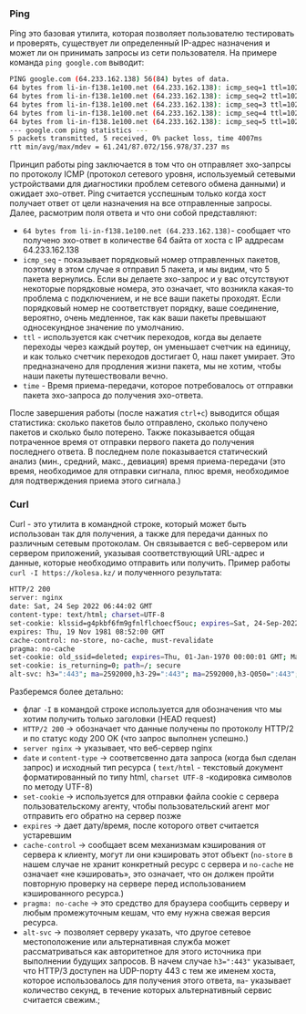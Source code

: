 ### Ping

Ping это базовая утилита, которая позволяет пользователю тестировать и проверять, существует ли определенный IP-адрес назначения и может ли он принимать запросы из сети пользователя. На примере команда `ping google.com` выводит:

```bash
PING google.com (64.233.162.138) 56(84) bytes of data.                                         
64 bytes from li-in-f138.1e100.net (64.233.162.138): icmp_seq=1 ttl=102 time=157 ms             
64 bytes from li-in-f138.1e100.net (64.233.162.138): icmp_seq=2 ttl=102 time=94.5 ms            
64 bytes from li-in-f138.1e100.net (64.233.162.138): icmp_seq=3 ttl=102 time=61.4 ms            
64 bytes from li-in-f138.1e100.net (64.233.162.138): icmp_seq=4 ttl=102 time=61.2 ms            
64 bytes from li-in-f138.1e100.net (64.233.162.138): icmp_seq=5 ttl=102 time=61.3 ms            ^C                                                                                               
--- google.com ping statistics ---                                                             
5 packets transmitted, 5 received, 0% packet loss, time 4007ms                                  
rtt min/avg/max/mdev = 61.241/87.072/156.978/37.237 ms  
```
Принцип работы ping заключается в том что он отправляет эхо-запрсы по протоколу ICMP (протокол сетевого уровня, используемый сетевыми устройствами для диагностики проблем сетевого обмена данными) и ожидает эхо-ответ. Ping считается усспешным только когда хост получает ответ от цели назначения на все отправленные запросы. Далее, расмотрим поля ответа и что они собой представляют:
- `64 bytes from li-in-f138.1e100.net (64.233.162.138)`- сообщает что получено эхо-ответ в количестве 64 байта от хоста с IP аддресам 64.233.162.138
- `icmp_seq` - показывает порядковый номер отправленных пакетов, поэтому в этом случае я отправил 5 пакета, и мы видим, что 5 пакета вернулись. Если вы делаете эхо-запрос и у вас отсутствуют некоторые порядковые номера, это означает, что возникла какая-то проблема с подключением, и не все ваши пакеты проходят. Если порядковый номер не соответствует порядку, ваше соединение, вероятно, очень медленное, так как ваши пакеты превышают односекундное значение по умолчанию.
- `ttl` -  используется как счетчик переходов, когда вы делаете переходы через каждый роутер, он уменьшает счетчик на единицу, и как только счетчик переходов достигает 0, наш пакет умирает. Это предназначено для продления жизни пакета, мы не хотим, чтобы наши пакеты путешествовали вечно.
- `time` - Время приема-передачи, которое потребовалось от отправки пакета эхо-запроса до получения эхо-ответа.

После завершения работы (после нажатия `ctrl+c`) выводится общая статистика: сколько пакетов было отправлено, сколько получено пакетов и сколько было потерено. Также показывается общая потраченное время от отправки первого пакета до получения последнего ответа. В последнем поле показывается статический анализ (мин., средний, макс., девиация) время приема-передачи (это время, необходимое для отправки сигнала, плюс время, необходимое для подтверждения приема этого сигнала.)   

### Curl

Curl - это утилита в командной строке, который может быть использован так для получения, а также для передачи данных по различным сетевым протоколам. Он связывается с веб-сервером или сервером приложений, указывая соответствующий URL-адрес и данные, которые необходимо отправить или получить. Пример работы `curl -I https://kolesa.kz/` и полученного результата:

```bash
HTTP/2 200
server: nginx
date: Sat, 24 Sep 2022 06:44:02 GMT
content-type: text/html; charset=UTF-8
set-cookie: klssid=g4pkbf6fm9gfnlflchoecf5ouc; expires=Sat, 24-Sep-2022 07:14:02 GMT; Max-Age=1800; path=/; domain=.kolesa.kz; secure; HttpOnly
expires: Thu, 19 Nov 1981 08:52:00 GMT
cache-control: no-store, no-cache, must-revalidate
pragma: no-cache
set-cookie: old_ssid=deleted; expires=Thu, 01-Jan-1970 00:00:01 GMT; Max-Age=0; path=/; secure
set-cookie: is_returning=0; path=/; secure
alt-svc: h3=":443"; ma=2592000,h3-29=":443"; ma=2592000,h3-Q050=":443"; ma=2592000,h3-Q046=":443"; ma=2592000,h3-Q043=":443"; ma=2592000,quic=":443"; ma=2592000; v="46,43"
```

Разберемся более детально:
- флаг `-I` в командой строке используется для обозначения что мы хотим получить только заголовки (HEAD request)
- `HTTP/2 200` ->  обозначает что данные получены по протоколу HTTP/2 и по статус коду 200 OK (что запрос выполнен успешно.) 
- `server nginx` -> указывает, что веб-сервер nginx
- `date` и `content-type` -> соответсвенно дата запроса (когда был сделан запрос) и исходный тип ресурса ( `text/html` - текстовый документ форматированный по типу html, `charset UTF-8` -кодировка символов по методу UTF-8)
- `set-cookie` -> используется для отправки файла cookie с сервера пользовательскому агенту, чтобы пользовательский агент мог отправить его обратно на сервер позже
- `expires` -> дает дату/время, после которого ответ считается устаревшим
- `cache-control` -> cообщает всем механизмам кэширования от сервера к клиенту, могут ли они кэшировать этот объект (`no-store` в нашем случае не хранит конкретный ресурс с сервера и `no-cache` не означает «не кэшировать», это означает, что он должен пройти повторную проверку на сервере перед использованием кэшированного ресурса.)
- `pragma: no-cache` -> это средство для браузера сообщить серверу и любым промежуточным кешам, что ему нужна свежая версия ресурса. 
- `alt-svc` -> позволяет серверу указать, что другое сетевое местоположение или альтернативная служба может рассматриваться как авторитетное для этого источника при выполнении будущих запросов. В начем случае `h3=":443"` указывает, что HTTP/3 доступен на UDP-порту 443 с тем же именем хоста, которое использовалось для получения этого ответа,  `ma`- указывает количество секунд, в течение которых альтернативный сервис считается свежим.;
